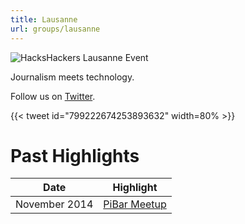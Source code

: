 ```yaml
---
title: Lausanne
url: groups/lausanne
---
```


![HacksHackers Lausanne Event](https://pbs.twimg.com/media/BxQ7wq1IMAAIkgW?format=jpg&name=medium)

Journalism meets technology.

Follow us on [Twitter](https://twitter.com/HacksHackersLsn).

{{< tweet id="799222674253893632" width=80% >}}

# Past Highlights

| **Date**  | **Highlight** |  
|-----------|---------------|  
| November 2014 | [PiBar Meetup](https://twitter.com/HacksHackersLsn/status/507910895067209728) |
